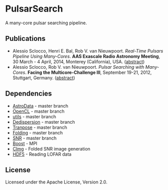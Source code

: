 
# PulsarSearch

A many-core pulsar searching pipeline.

## Publications

* Alessio Sclocco, Henri E. Bal, Rob V. van Nieuwpoort. _Real-Time Pulsars Pipeline Using Many-Cores_. **AAS Exascale Radio Astronomy Meeting**, 30 March - 4 April, 2014, Monterey (California), USA. ([abstract](http://link.springer.com/chapter/10.1007/978-3-642-35893-7_12))
* Alessio Sclocco, Rob V. van Nieuwpoort. _Pulsar Searching with Many-Cores_. **Facing the Multicore-Challenge III**, September 19-21, 2012, Stuttgart, Germany. ([abstract](http://adsabs.harvard.edu/abs/2014era..conf20301S))

## Dependencies

* [AstroData](https://github.com/isazi/AstroData) - master branch
* [OpenCL](https://github.com/isazi/OpenCL) - master branch
* [utils](https://github.com/isazi/utils) - master branch
* [Dedispersion](https://github.com/isazi/Dedispersion) - master branch
* [Tranpose](https://github.com/isazi/Transpose) - master branch
* [Folding](https://github.com/isazi/Folding) - master branch
* [SNR](https://github.com/isazi/SNR) - master branch
* [Boost](http://www.boost.org/) - MPI
* [CImg](http://cimg.sourceforge.net/) - Folded SNR image generation
* [HDF5](http://www.hdfgroup.org/HDF5/) - Reading LOFAR data

## License

Licensed under the Apache License, Version 2.0.

